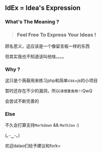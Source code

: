 ## IdEx = Idea's Expression

### What's The Meaning ?

>### Feel Free To Express Your Ideas !

顾名思义，这应该是一个像留言板一样的东西

但其实我也不知道该叫他啥。。。。

### Why ?
这只是个蒟蒻用来练习php和简单css+js的小项目

暂时还存在不少的漏洞，所以`请慎重食用!!`QwQ

会尝试不断完善的 

### Else
不久会打算支持`Markdown` && `MathJax` :)

(｡-‿-｡) 

 欢迎dalao们给予建议和fork= 
